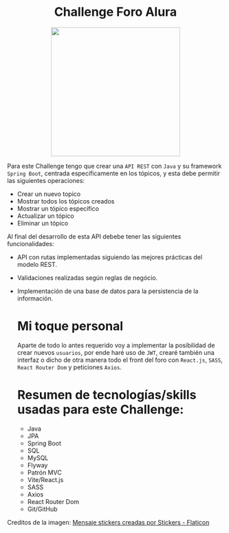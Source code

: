 <div align="center">
  <h1>
    Challenge Foro Alura
  </h1>
  
  <img src="https://cdn-icons-png.flaticon.com/512/6064/6064954.png" width="300px" height="300px"/>
</div>

Para este Challenge tengo que crear una `API REST` con `Java` y su framework `Spring Boot`, centrada específicamente en los tópicos, y esta debe permitir
las siguientes operaciones:

- Crear un nuevo topico
- Mostrar todos los tópicos creados
- Mostrar un tópico específico
- Actualizar un tópico
- Eliminar un tópico

Al final del desarrollo de esta API debebe tener las siguientes funcionalidades:

- API con rutas implementadas siguiendo las mejores prácticas del modelo REST.
- Validaciones realizadas según reglas de negócio.
- Implementación de una base de datos para la persistencia de la información.

  # Mi toque personal

  Aparte de todo lo antes requerido voy a implementar la posibilidad de crear nuevos `usuarios`, por ende haré uso de `JWT`, crearé también una interfaz o dicho de otra manera
  todo el front del foro con `React.js`, `SASS`, `React Router Dom` y peticiones `Axios`.

  # Resumen de tecnologías/skills usadas para este Challenge:

  - Java
  - JPA
  - Spring Boot
  - SQL
  - MySQL
  - Flyway
  - Patrón MVC
  - Vite/React.js
  - SASS
  - Axios
  - React Router Dom
  - Git/GitHub

Creditos de la imagen: <a href="https://www.flaticon.es/stickers-gratis/mensaje" title="mensaje stickers">Mensaje stickers creadas por Stickers - Flaticon</a>
